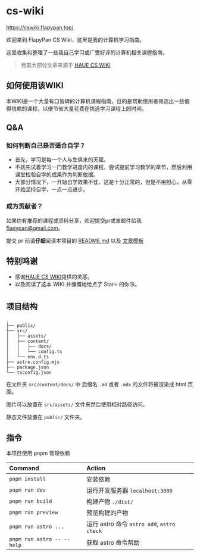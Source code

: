 # cs-wiki

<https://cswiki.flapypan.top/>

欢迎来到 FlapyPan CS Wiki，这里是我的计算机学习指南。

这里收集和整理了一些我自己学习或广受好评的计算机相关课程指南。

> 目前大部分文章来源于 [HAUE CS WIKI](https://hauecs.wiki/)

## 如何使用该WIKI

本WIKI是一个大量有口皆碑的计算机课程指南，目的是帮助使用者筛选出一些值得信赖的课程，以便节省大量花费在挑选学习课程上的时间。

## Q&A

### 如何判断自己是否适合自学？

* 首先，学习是每一个人与生俱来的天赋。
* 不妨先试着学习一门教学进度内的课程，尝试提前学习教学的章节，然后利用课堂检验自学的成果作为判断依据。
* 大部分情况下，一开始自学效果不佳，这是十分正常的，但是不用担心，从零开始坚持自学，一点一点进步。

### 成为贡献者？

如果你有推荐的课程或资料分享，欢迎提交pr或发邮件给我 [flapypan@gmail.com](flapypan@gmail.com)。

提交 pr 前请**仔细**阅读本项目的 [README.md](https://github.com/FlapyPan/cs-wiki/blob/main/README.md)
以及 [文章模板](/docs-template)

## 特别鸣谢

* 感谢[HAUE CS WIKI](https://hauecs.wiki/)提供的灵感。
* 以及阅读了这本 WIKI 并慷慨地给点了 Star⭐ 的你😘。

## 项目结构

```
.
├── public/
├── src/
│   ├── assets/
│   ├── content/
│   │   ├── docs/
│   │   └── config.ts
│   └── env.d.ts
├── astro.config.mjs
├── package.json
└── tsconfig.json
```

在文件夹 `src/content/docs/` 中 后缀名 `.md` 或者 `.mdx` 的文件将被渲染成 html 页面。

图片可以放置在 `src/assets/` 文件夹然后使用相对路径访问。

静态文件放置在 `public/` 文件夹。

## 指令

本项目使用 pnpm 管理依赖

| Command                    | Action                                 |
|:---------------------------|:---------------------------------------|
| `pnpm install`             | 安装依赖                                   |
| `pnpm run dev`             | 运行开发服务器 `localhost:3000`               |
| `pnpm run build`           | 构建产物 `./dist/`                         |
| `pnpm run preview`         | 预览构建的产物                                |
| `pnpm run astro ...`       | 运行 astro 命令 `astro add`, `astro check` |
| `pnpm run astro -- --help` | 获取 astro 命令帮助                          |
